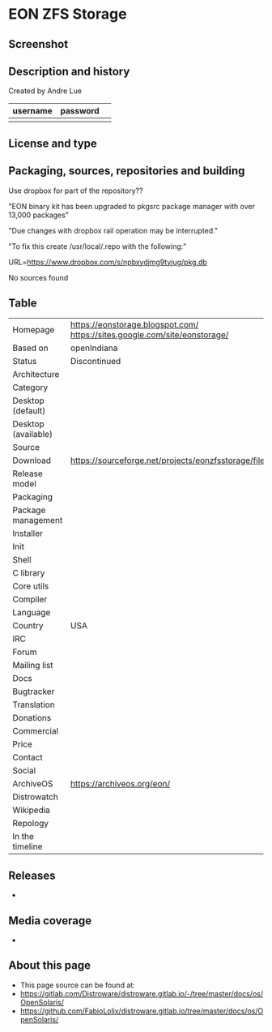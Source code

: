 # EON ZFS Storage

## Screenshot


## Description and history


Created by Andre Lue

| username | password |  |
|----------|----------|--|
|  |  |  |


## License and type




## Packaging, sources, repositories and building

Use dropbox for part of the repository??
>
"EON binary kit has been upgraded to pkgsrc package manager with over 13,000 packages"
>
"Due changes with dropbox rail operation may be interrupted."
>
"To fix this create /usr/local/.repo with the following:"
>
URL=https://www.dropbox.com/s/npbxydjmg9tyjug/pkg.db

No sources found


## Table

|                       |  |
|-----------------------|--|
| Homepage              | <https://eonstorage.blogspot.com/> <https://sites.google.com/site/eonstorage/> |
| Based on              | openIndiana |
| Status                | Discontinued |
| Architecture          |  |
| Category              |  |
| Desktop (default)     |  |
| Desktop (available)   |  |
| Source                |  |
| Download              | <https://sourceforge.net/projects/eonzfsstorage/files/> |
| Release model         |  |
| Packaging             |  |
| Package management    |  |
| Installer             |  |
| Init                  |  |
| Shell                 |  |
| C library             |  |
| Core utils            |  |
| Compiler              |  |
| Language              |  |
| Country               | USA |
| IRC                   |  |
| Forum                 |  |
| Mailing list          |  |
| Docs                  |  |
| Bugtracker            |  |
| Translation           |  |
| Donations             |  |
| Commercial            |  |
| Price                 |  |
| Contact               |  |
| Social                |  |
| ArchiveOS             | <https://archiveos.org/eon/> |
| Distrowatch           |  |
| Wikipedia             |  |
| Repology              |  |
| In the timeline       |  |


## Releases

* 


## Media coverage

* 


## About this page

* This page source can be found at:
* <https://gitlab.com/Distroware/distroware.gitlab.io/-/tree/master/docs/os/OpenSolaris/>
* <https://github.com/FabioLolix/distroware.gitlab.io/tree/master/docs/os/OpenSolaris/>
